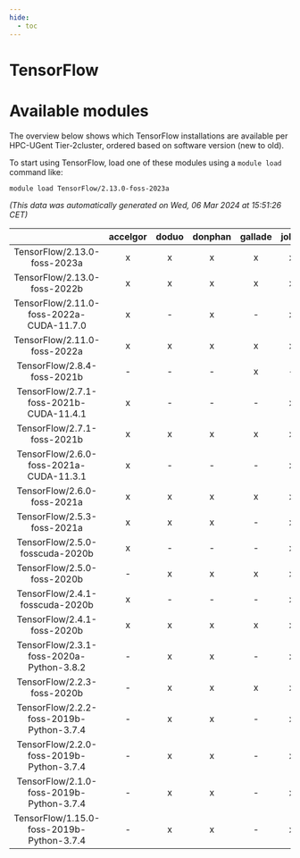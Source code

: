 ```yaml
---
hide:
  - toc
---
```


TensorFlow
==========

# Available modules


The overview below shows which TensorFlow installations are available per HPC-UGent Tier-2cluster, ordered based on software version (new to old).

To start using TensorFlow, load one of these modules using a `module load` command like:

```shell
module load TensorFlow/2.13.0-foss-2023a
```

*(This data was automatically generated on Wed, 06 Mar 2024 at 15:51:26 CET)*  

| |accelgor|doduo|donphan|gallade|joltik|skitty|
| :---: | :---: | :---: | :---: | :---: | :---: | :---: |
|TensorFlow/2.13.0-foss-2023a|x|x|x|x|x|x|
|TensorFlow/2.13.0-foss-2022b|x|x|x|x|x|x|
|TensorFlow/2.11.0-foss-2022a-CUDA-11.7.0|x|-|x|-|x|-|
|TensorFlow/2.11.0-foss-2022a|x|x|x|x|x|x|
|TensorFlow/2.8.4-foss-2021b|-|-|-|x|-|-|
|TensorFlow/2.7.1-foss-2021b-CUDA-11.4.1|x|-|-|-|x|-|
|TensorFlow/2.7.1-foss-2021b|x|x|x|x|x|x|
|TensorFlow/2.6.0-foss-2021a-CUDA-11.3.1|x|-|-|-|x|-|
|TensorFlow/2.6.0-foss-2021a|x|x|x|x|x|x|
|TensorFlow/2.5.3-foss-2021a|x|x|x|-|x|x|
|TensorFlow/2.5.0-fosscuda-2020b|x|-|-|-|x|-|
|TensorFlow/2.5.0-foss-2020b|-|x|x|x|x|x|
|TensorFlow/2.4.1-fosscuda-2020b|x|-|-|-|x|-|
|TensorFlow/2.4.1-foss-2020b|x|x|x|x|x|x|
|TensorFlow/2.3.1-foss-2020a-Python-3.8.2|-|x|x|-|x|x|
|TensorFlow/2.2.3-foss-2020b|-|x|x|x|x|x|
|TensorFlow/2.2.2-foss-2019b-Python-3.7.4|-|x|x|-|x|x|
|TensorFlow/2.2.0-foss-2019b-Python-3.7.4|-|x|x|-|x|x|
|TensorFlow/2.1.0-foss-2019b-Python-3.7.4|-|x|x|-|x|x|
|TensorFlow/1.15.0-foss-2019b-Python-3.7.4|-|x|x|-|x|x|
